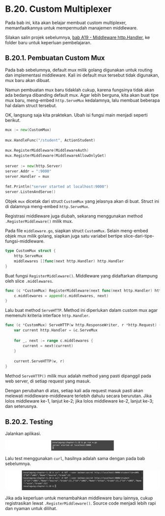 # B.20. Custom Multiplexer

Pada bab ini, kita akan belajar membuat custom multiplexer, memanfaatkannya untuk mempermudah manajemen middleware.

Silakan salin projek sebelumnya, [bab A19 - Middleware http.Handler](/A-19-middleware-using-http-handler.html), ke folder baru untuk keperluan pembelajaran.

## B.20.1. Pembuatan Custom Mux

Pada bab sebelumnya, default mux milik golang digunakan untuk routing dan implementasi middleware. Kali ini default mux tersebut tidak digunakan, mux baru akan dibuat.

Namun pembuatan mux baru tidaklah cukup, karena fungsinya tidak akan ada bedanya dibanding default mux. Agar lebih berguna, kita akan buat tipe mux baru, meng-embed `http.ServeMux` kedalamnya, lalu membuat beberapa hal dalam struct tersebut.

OK, langsung saja kita praktekan. Ubah isi fungsi main menjadi seperti berikut.

```go
mux := new(CustomMux)

mux.HandleFunc("/student", ActionStudent)

mux.RegisterMiddleware(MiddlewareAuth)
mux.RegisterMiddleware(MiddlewareAllowOnlyGet)

server := new(http.Server)
server.Addr = ":9000"
server.Handler = mux

fmt.Println("server started at localhost:9000")
server.ListenAndServe()
```

Objek `mux` dicetak dari struct `CustomMux` yang jelasnya akan di buat. Struct ini di dalamnya meng-embed `http.ServeMux`.

Registrasi middleware juga diubah, sekarang menggunakan method `.RegisterMiddleware()` milik mux.

Pada file `middleware.go`, siapkan struct `CustomMux`. Selain meng-embed objek mux milik golang, siapkan juga satu variabel bertipe slice-dari-tipe-fungsi-middleware.

```go
type CustomMux struct {
    http.ServeMux
    middlewares []func(next http.Handler) http.Handler
}
```

Buat fungsi `RegisterMiddleware()`. Middleware yang didaftarkan ditampung oleh slice `.middlewares`.

```go
func (c *CustomMux) RegisterMiddleware(next func(next http.Handler) http.Handler) {
    c.middlewares = append(c.middlewares, next)
}
```

Lalu buat method `ServeHTTP`. Method ini diperlukan dalam custom mux agar memenuhi kriteria interface `http.Handler`.

```go
func (c *CustomMux) ServeHTTP(w http.ResponseWriter, r *http.Request) {
    var current http.Handler = &c.ServeMux

    for _, next := range c.middlewares {
        current = next(current)
    }

    current.ServeHTTP(w, r)
}
```

Method `ServeHTTP()` milik mux adalah method yang pasti dipanggil pada web server, di setiap request yang masuk.

Dengan perubahan di atas, setiap kali ada request masuk pasti akan melewati middleware-middleware terlebih dahulu secara berurutan. Jika lolos middleware ke-1, lanjut ke-2; jika lolos middleware ke-2, lanjut ke-3; dan seterusnya.

## B.20.2. Testing

Jalankan aplikasi.

![Run the server](images/B.18_2_run_server.png)

Lalu test menggunakan `curl`, hasilnya adalah sama dengan pada bab sebelumnya.

![Consume API](images/B.18_3_test_api.png)

Jika ada keperluan untuk menambahkan middleware baru lainnya, cukup registrasikan lewat `.RegisterMiddleware()`. Source code menjadi lebih rapi dan nyaman untuk dilihat.
